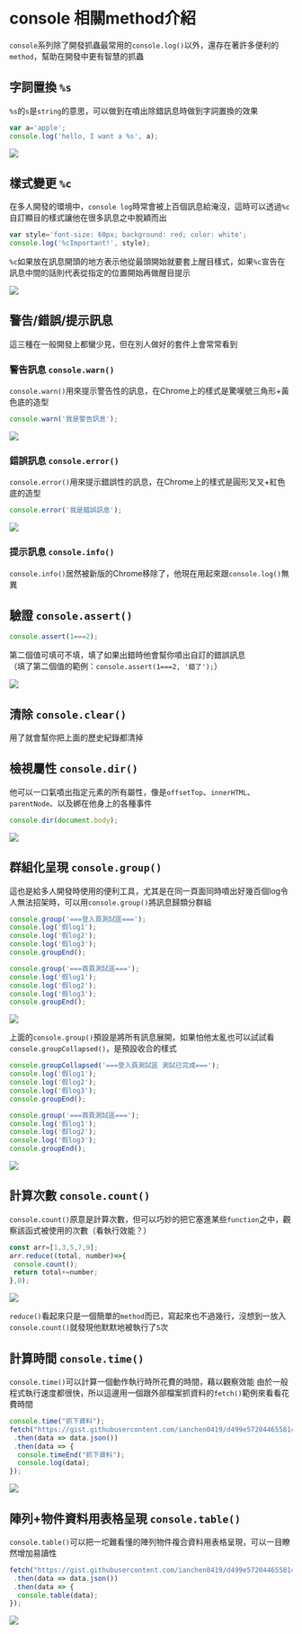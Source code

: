 # console 相關method介紹

`console`系列除了開發抓蟲最常用的`console.log()`以外，還存在著許多便利的`method`，幫助在開發中更有智慧的抓蟲

## 字詞置換 `%s`

`%s`的`s`是`string`的意思，可以做到在噴出除錯訊息時做到字詞置換的效果

```javascript
var a='apple';
console.log('hello, I want a %s', a);
```

![](https://raw.githubusercontent.com/ianchen0419/notes/master/img/console%20相關method介紹/01.png)


## 樣式變更 `%c`

在多人開發的環境中，`console log`時常會被上百個訊息給淹沒，這時可以透過`%c`自訂顯目的樣式讓他在很多訊息之中脫穎而出

```javascript
var style='font-size: 60px; background: red; color: white';
console.log('%cImportant!', style);
````

`%c`如果放在訊息開頭的地方表示他從最頭開始就要套上醒目樣式，如果`%c`宣告在訊息中間的話則代表從指定的位置開始再做醒目提示

![](https://raw.githubusercontent.com/ianchen0419/notes/master/img/console%20相關method介紹/02.png)

## 警告/錯誤/提示訊息

這三種在一般開發上都蠻少見，但在別人做好的套件上會常常看到

### 警告訊息 `console.warn()`

`console.warn()`用來提示警告性的訊息，在Chrome上的樣式是驚嘆號三角形+黃色底的造型

```javascript
console.warn('我是警告訊息');
```

![](https://raw.githubusercontent.com/ianchen0419/notes/master/img/console%20相關method介紹/03.png)

### 錯誤訊息 `console.error()`

`console.error()`用來提示錯誤性的訊息，在Chrome上的樣式是圓形叉叉+紅色底的造型

```javascript
console.error('我是錯誤訊息');
```

![](https://raw.githubusercontent.com/ianchen0419/notes/master/img/console%20相關method介紹/04.png)

### 提示訊息 `console.info()`

`console.info()`居然被新版的Chrome移除了，他現在用起來跟`console.log()`無異


## 驗證 `console.assert()`

```javascript
console.assert(1===2);
```

第二個值可填可不填，填了如果出錯時他會幫你噴出自訂的錯誤訊息  
（填了第二個值的範例：`console.assert(1===2, '錯了');`）

![](https://raw.githubusercontent.com/ianchen0419/notes/master/img/console%20相關method介紹/05.png)

## 清除 `console.clear()`

用了就會幫你把上面的歷史紀錄都清掉

## 檢視屬性 `console.dir()`

他可以一口氣噴出指定元素的所有屬性，像是`offsetTop`、`innerHTML`、`parentNode`、以及綁在他身上的各種事件

```javascript
console.dir(document.body);
```

![](https://raw.githubusercontent.com/ianchen0419/notes/master/img/console%20相關method介紹/06.png)

## 群組化呈現 `console.group()`

這也是給多人開發時使用的便利工具，尤其是在同一頁面同時噴出好幾百個log令人無法招架時，可以用`console.group()`將訊息歸類分群組

```javascript
console.group('===登入頁測試區===');
console.log('假log1');
console.log('假log2');
console.log('假log3');
console.groupEnd();

console.group('===首頁測試區===');
console.log('假log1');
console.log('假log2');
console.log('假log3');
console.groupEnd();
```

![](https://raw.githubusercontent.com/ianchen0419/notes/master/img/console%20相關method介紹/07.png)

上面的`console.group()`預設是將所有訊息展開，如果怕他太亂也可以試試看`console.groupCollapsed()`，是預設收合的樣式

```javascript
console.groupCollapsed('===登入頁測試區 測試已完成===');
console.log('假log1');
console.log('假log2');
console.log('假log3');
console.groupEnd();

console.group('===首頁測試區===');
console.log('假log1');
console.log('假log2');
console.log('假log3');
console.groupEnd();
```

![](https://raw.githubusercontent.com/ianchen0419/notes/master/img/console%20相關method介紹/08.png)

## 計算次數 `console.count()`

`console.count()`原意是計算次數，但可以巧妙的把它塞進某些`function`之中，觀察該函式被使用的次數（看執行效能？）

```javascript
const arr=[1,3,5,7,9];
arr.reduce((total, number)=>{
 console.count();
 return total+=number;
},0);
```

![](https://raw.githubusercontent.com/ianchen0419/notes/master/img/console%20相關method介紹/09.png)

`reduce()`看起來只是一個簡單的`method`而已，寫起來也不過幾行，沒想到一放入`console.count()`就發現他默默地被執行了`5`次

## 計算時間 `console.time()`

`console.time()`可以計算一個動作執行時所花費的時間，藉以觀察效能
由於一般程式執行速度都很快，所以這邊用一個跟外部檔案抓資料的`fetch()`範例來看看花費時間

```javascript
console.time("抓下資料");
fetch("https://gist.githubusercontent.com/ianchen0419/d499e572044655814f38aaf56c779823/raw/9876407c12b1e6bc5c31fe6e9f875ccfb82af43b/schedule.json")
 .then(data => data.json())
 .then(data => {
  console.timeEnd("抓下資料");
  console.log(data);
});
```

![](https://raw.githubusercontent.com/ianchen0419/notes/master/img/console%20相關method介紹/10.png)


## 陣列+物件資料用表格呈現 `console.table()`

`console.table()`可以把一坨難看懂的陣列物件複合資料用表格呈現，可以一目瞭然增加易讀性

```javascript
fetch("https://gist.githubusercontent.com/ianchen0419/d499e572044655814f38aaf56c779823/raw/9876407c12b1e6bc5c31fe6e9f875ccfb82af43b/schedule.json")
 .then(data => data.json())
 .then(data => {
  console.table(data);
});
```

![](https://raw.githubusercontent.com/ianchen0419/notes/master/img/console%20相關method介紹/11.png)
